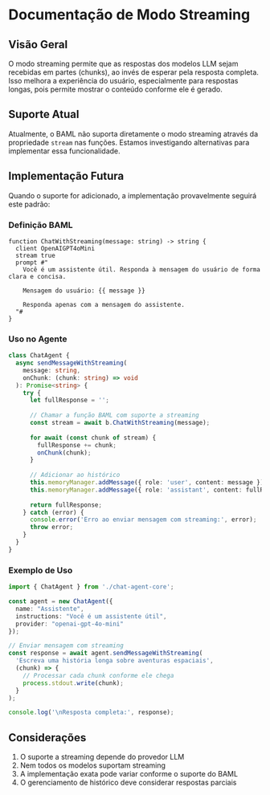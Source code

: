 # Documentação de Modo Streaming

## Visão Geral

O modo streaming permite que as respostas dos modelos LLM sejam recebidas em partes (chunks), ao invés de esperar pela resposta completa. Isso melhora a experiência do usuário, especialmente para respostas longas, pois permite mostrar o conteúdo conforme ele é gerado.

## Suporte Atual

Atualmente, o BAML não suporta diretamente o modo streaming através da propriedade `stream` nas funções. Estamos investigando alternativas para implementar essa funcionalidade.

## Implementação Futura

Quando o suporte for adicionado, a implementação provavelmente seguirá este padrão:

### Definição BAML

```baml
function ChatWithStreaming(message: string) -> string {
  client OpenAIGPT4oMini
  stream true
  prompt #"
    Você é um assistente útil. Responda à mensagem do usuário de forma clara e concisa.
    
    Mensagem do usuário: {{ message }}
    
    Responda apenas com a mensagem do assistente.
  "#
}
```

### Uso no Agente

```typescript
class ChatAgent {
  async sendMessageWithStreaming(
    message: string, 
    onChunk: (chunk: string) => void
  ): Promise<string> {
    try {
      let fullResponse = '';
      
      // Chamar a função BAML com suporte a streaming
      const stream = await b.ChatWithStreaming(message);
      
      for await (const chunk of stream) {
        fullResponse += chunk;
        onChunk(chunk);
      }
      
      // Adicionar ao histórico
      this.memoryManager.addMessage({ role: 'user', content: message });
      this.memoryManager.addMessage({ role: 'assistant', content: fullResponse });
      
      return fullResponse;
    } catch (error) {
      console.error('Erro ao enviar mensagem com streaming:', error);
      throw error;
    }
  }
}
```

### Exemplo de Uso

```typescript
import { ChatAgent } from './chat-agent-core';

const agent = new ChatAgent({
  name: "Assistente",
  instructions: "Você é um assistente útil",
  provider: "openai-gpt-4o-mini"
});

// Enviar mensagem com streaming
const response = await agent.sendMessageWithStreaming(
  'Escreva uma história longa sobre aventuras espaciais',
  (chunk) => {
    // Processar cada chunk conforme ele chega
    process.stdout.write(chunk);
  }
);

console.log('\nResposta completa:', response);
```

## Considerações

1. O suporte a streaming depende do provedor LLM
2. Nem todos os modelos suportam streaming
3. A implementação exata pode variar conforme o suporte do BAML
4. O gerenciamento de histórico deve considerar respostas parciais